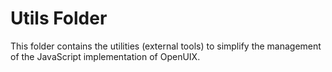 Utils Folder
============

This folder contains the utilities (external tools) to simplify the management of the JavaScript implementation of OpenUIX.
